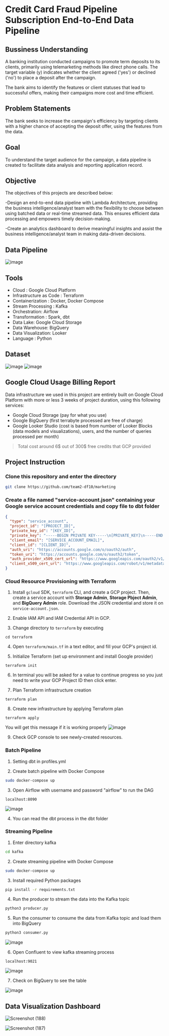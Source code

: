 # Credit Card Fraud Pipeline Subscription End-to-End Data Pipeline

## Bussiness Understanding

A banking institution conducted campaigns to promote term deposits to its clients, primarily using telemarketing methods like direct phone calls. The target variable (y) indicates whether the client agreed ('yes') or declined ('no') to place a deposit after the campaign. 

The bank aims to identify the features or client statuses that lead to successful offers, making their campaigns more cost and time efficient.

## Problem Statements

The bank seeks to increase the campaign's efficiency by targeting clients with a higher chance of accepting the deposit offer, using the features from the data.

## Goal
To understand the target audience for the campaign, a data pipeline is created to facilitate data analysis and reporting application record.

## Objective
The objectives of this projects are described below:

-Design an end-to-end data pipeline with Lambda Architecture, providing the business intelligence/analyst team with the flexibility to choose between using batched data or real-time streamed data. This ensures efficient data processing and empowers timely decision-making.

-Create an analytics dashboard to derive meaningful insights and assist the business intelligence/analyst team in making data-driven decisions.

## Data Pipeline
![image](https://github.com/team2-df10/marketing/assets/122470555/0664d9c7-3279-4225-8e29-9c8f037a61cc)



## Tools

- Cloud : Google Cloud Platform
- Infrastructure as Code : Terraform
- Containerization : Docker, Docker Compose
- Stream Processing : Kafka
- Orchestration: Airflow
- Transformation : Spark, dbt
- Data Lake: Google Cloud Storage
- Data Warehouse: BigQuery
- Data Visualization: Looker
- Language : Python

## Dataset
![image](https://github.com/team2-df10/marketing/assets/122470555/72fdc329-4d5d-4322-ad1f-159878467b73)
![image](https://github.com/team2-df10/marketing/assets/122470555/f84f8718-a859-4c33-86f3-555579583ffa)



## Google Cloud Usage Billing Report
Data infrastructure we used in this project are entirely built on Google Cloud Platform with more or less 3 weeks of project duration, 
using this following services:
- Google Cloud Storage (pay for what you use)
- Google BigQuery (first terrabyte processed are free of charge)
- Google Looker Studio (cost is based from number of Looker Blocks (data models and visualizations), users, and the number of queries processed per month)
> Total cost around 6$ out of 300$ free credits that GCP provided

## Project Instruction
### Clone this repository and enter the directory
```bash
git clone https://github.com/team2-df10/marketing
```


### Create a file named "service-account.json" containing your Google service account credentials and copy file to dbt folder
```json
{
  "type": "service_account",
  "project_id": "[PROJECT_ID]",
  "private_key_id": "[KEY_ID]",
  "private_key": "-----BEGIN PRIVATE KEY-----\n[PRIVATE_KEY]\n-----END PRIVATE KEY-----\n",
  "client_email": "[SERVICE_ACCOUNT_EMAIL]",
  "client_id": "[CLIENT_ID]",
  "auth_uri": "https://accounts.google.com/o/oauth2/auth",
  "token_uri": "https://accounts.google.com/o/oauth2/token",
  "auth_provider_x509_cert_url": "https://www.googleapis.com/oauth2/v1/certs",
  "client_x509_cert_url": "https://www.googleapis.com/robot/v1/metadata/x509/[SERVICE_ACCOUNT_EMAIL]"
}
```
### Cloud Resource Provisioning with Terraform

1. Install `gcloud` SDK, `terraform` CLI, and create a GCP project. Then, create a service account with **Storage Admin**, **Storage Pbject Admin**, and **BigQuery Admin** role. Download the JSON credential and store it on `service-account.json`. 

2. Enable IAM API and IAM Credential API in GCP.

3. Change directory to `terraform` by executing
```
cd terraform
```
4. Open `terraform/main.tf` in a text editor, and fill your GCP's project id.

5. Initialize Terraform (set up environment and install Google provider)
```
terraform init
```
6. In terminal you will be asked for a value to continue progress so you just need to write your GCP Project ID then click enter.

7. Plan Terraform infrastructure creation
```
terraform plan
```
8. Create new infrastructure by applying Terraform plan
```
terraform apply
```
  You will get this message if it is working properly
  ![image](https://github.com/team2-df10/marketing/assets/122470555/b99230d3-e516-4693-befd-21a468998d0c)



9. Check GCP console to see newly-created resources.

### Batch Pipeline

1. Setting dbt in profiles.yml

2. Create batch pipeline with Docker Compose
```bash
sudo docker-compose up
```
3. Open Airflow with username and password "airflow" to run the DAG
```
localhost:8090
```

![image](https://github.com/team2-df10/marketing/assets/122470555/8f6d43e5-5555-4584-bed8-7d6023d55334)

4. You can read the dbt process in the dbt folder


### Streaming Pipeline

1. Enter directory kafka
```bash
cd kafka
```

2. Create streaming pipeline with Docker Compose
```bash
sudo docker-compose up
```

3. Install required Python packages
```bash
pip install -r requirements.txt
```

4. Run the producer to stream the data into the Kafka topic
```bash
python3 producer.py
```

5. Run the consumer to consume the data from Kafka topic and load them into BigQuery
```bash
python3 consumer.py
```

![image](https://github.com/team2-df10/marketing/assets/122470555/dfbc8310-78db-449d-be86-c66a2e871585)


6. Open Confluent to view kafka streaming process
```
localhost:9021
```

![image](https://github.com/team2-df10/marketing/assets/122470555/bbcfae2e-4d8b-49d6-9900-9e8ddeff156f)


7. Check on BigQuery to see the table

![image](https://github.com/team2-df10/marketing/assets/122470555/9f2df713-08ca-4970-a106-d38959851742)


## Data Visualization Dashboard
![Screenshot (188)](https://user-images.githubusercontent.com/108534539/230117610-c579e654-8bf5-487b-be4f-f0354212f220.png)

![Screenshot (187)](https://user-images.githubusercontent.com/108534539/230117643-9577559c-ac6d-4e47-8dcf-4af817646479.png)
